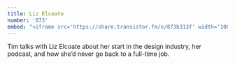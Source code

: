 ```yaml
---
title: Liz Elcoate
number: '073'
embed: "<iframe src='https://share.transistor.fm/e/873b313f' width='100%' height='180' frameborder='0' scrolling='no' seamless='true'></iframe>"
---
```

Tim talks with Liz Elcoate about her start in the design industry, her podcast, and how she’d never go back to a full-time job.

